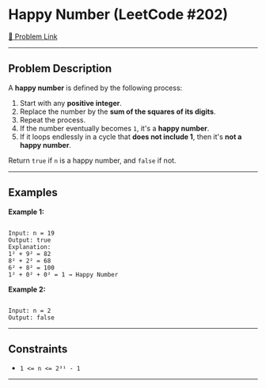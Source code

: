 
#  Happy Number (LeetCode #202)

[🔗 Problem Link](https://leetcode.com/problems/happy-number/)

---

##  Problem Description

A **happy number** is defined by the following process:

1. Start with any **positive integer**.
2. Replace the number by the **sum of the squares of its digits**.
3. Repeat the process.
4. If the number eventually becomes `1`, it's a **happy number**.
5. If it loops endlessly in a cycle that **does not include 1**, then it's **not a happy number**.

Return `true` if `n` is a happy number, and `false` if not.

---

##  Examples

**Example 1:**
```

Input: n = 19
Output: true
Explanation:
1² + 9² = 82
8² + 2² = 68
6² + 8² = 100
1² + 0² + 0² = 1 → Happy Number

```

**Example 2:**
```

Input: n = 2
Output: false

```

---

##  Constraints

- `1 <= n <= 2³¹ - 1`

---

